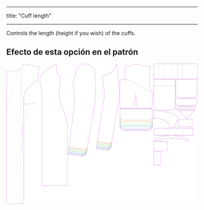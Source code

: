 - - -
title: "Cuff length"
- - -

Controls the length (height if you wish) of the cuffs.

## Efecto de esta opción en el patrón

![This image shows the effect of this option by superimposing several variants that have a different value for this option](carlita_cufflength_sample.svg "Effect of this option on the pattern")
